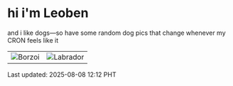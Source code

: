 # hi i'm Leoben

and i like dogs—so have some random dog pics that change whenever my CRON feels like it

|  |  |
|--------|----------|
| ![Borzoi](https://random-dog-vercel.vercel.app/api/random-borzoi?v=1754626328) | ![Labrador](https://random-dog-vercel.vercel.app/api/random-labrador?v=1754626328) |

Last updated: 2025-08-08 12:12 PHT
